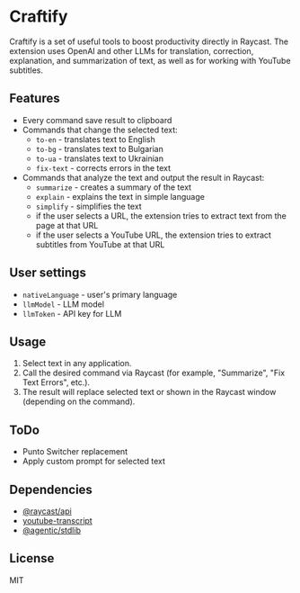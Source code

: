 # Craftify

Craftify is a set of useful tools to boost productivity directly in Raycast. The extension uses OpenAI and other LLMs for translation, correction, explanation, and summarization of text, as well as for working with YouTube subtitles.

## Features

- Every command save result to clipboard
- Commands that change the selected text:
    + `to-en` - translates text to English
    + `to-bg` - translates text to Bulgarian
    + `to-ua` - translates text to Ukrainian
    + `fix-text` - corrects errors in the text
- Commands that analyze the text and output the result in Raycast:
    + `summarize` - creates a summary of the text
    + `explain` - explains the text in simple language
    + `simplify` - simplifies the text
    + if the user selects a URL, the extension tries to extract text from the page at that URL
    + if the user selects a YouTube URL, the extension tries to extract subtitles from YouTube at that URL

## User settings

- `nativeLanguage` - user's primary language
- `llmModel` - LLM model
- `llmToken` - API key for LLM

## Usage

1. Select text in any application.
2. Call the desired command via Raycast (for example, "Summarize", "Fix Text Errors", etc.).
3. The result will replace selected text or shown in the Raycast window (depending on the command).

## ToDo

- Punto Switcher replacement
- Apply custom prompt for selected text

## Dependencies

- [@raycast/api](https://www.npmjs.com/package/@raycast/api)
- [youtube-transcript](https://www.npmjs.com/package/youtube-transcript)
- [@agentic/stdlib](https://www.npmjs.com/package/@agentic/stdlib)

## License

MIT